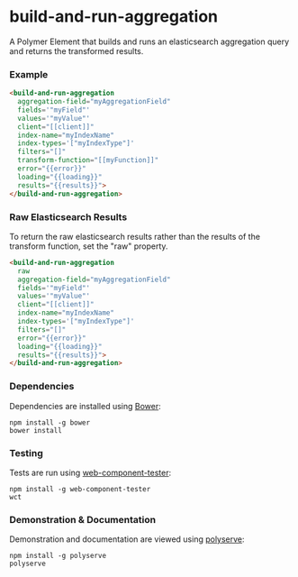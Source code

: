 # build-and-run-aggregation

A Polymer Element that builds and runs an elasticsearch aggregation query and returns the transformed results.

### Example
```html
<build-and-run-aggregation
  aggregation-field="myAggregationField"
  fields='"myField"'
  values='"myValue"'
  client="[[client]]"
  index-name="myIndexName"
  index-types='["myIndexType"]'
  filters="[]"
  transform-function="[[myFunction]]"
  error="{{error}}"
  loading="{{loading}}"
  results="{{results}}">
</build-and-run-aggregation>
```

### Raw Elasticsearch Results

To return the raw elasticsearch results rather than the results of the transform function, set the "raw" property.

```html
<build-and-run-aggregation
  raw
  aggregation-field="myAggregationField"
  fields='"myField"'
  values='"myValue"'
  client="[[client]]"
  index-name="myIndexName"
  index-types='["myIndexType"]'
  filters="[]"
  error="{{error}}"
  loading="{{loading}}"
  results="{{results}}">
</build-and-run-aggregation>
```

### Dependencies

Dependencies are installed using [Bower](http://bower.io/):

    npm install -g bower
    bower install

### Testing

Tests are run using [web-component-tester](https://github.com/Polymer/web-component-tester):

    npm install -g web-component-tester
    wct

### Demonstration & Documentation

Demonstration and documentation are viewed using [polyserve](https://github.com/PolymerLabs/polyserve):

    npm install -g polyserve
    polyserve

